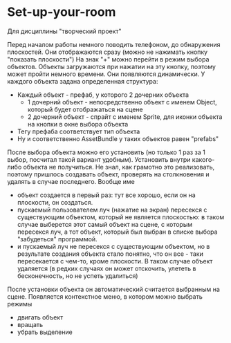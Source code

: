 # Set-up-your-room
Для дисциплины "творческий проект"

Перед началом работы немного поводить телефоном, до обнаружения плоскостей. Они отображаются сразу (можно не нажимать кнопку "показать плоскости")
На знак "+" можно перейти в режим выбора объектов. Объекты загружаются при нажатии на эту кнопку, поэтому может пройти немного времени.
Они появляются динамически. У каждого объекта задана определенная структура:
 - Каждый объект - префаб, у которого 2 дочерних объекта
   - 1 дочерний объект - непосредственно объект с именем Object, который будет отображаться на сцене
   - 2 дочерний объект - спрайт с именем Sprite, для иконки объекта на кнопки в окне выбора объекта
 - Тегу префаба соответствует тип объекта
 - Ну и соответственно AssetBundle у таких объектов равен "prefabs"

После выбора объекта можно его установить (но только 1 раз за 1 выбор, посчитал такой вариант удобным). Установить внутри какого-либо объекта не получиться. Не знал, как грамотно это реализовать, поэтому пришлось создавать объект, проверять на столкновения и удалять в случае последнего. Вообще име
  - объект создается в первый раз: тут все хорошо, если он на плоскости, он создаться.
  - пускаемый пользователем луч (нажатие на экран) пересекся с существующим объектом, который не является плоскостью: в таком случае выберется этот самый объект на сцене, с которым пересекся луч, а тот объект, который был выбран в списке выбора "забудеться" программой.
  - и пускаемый луч не пересекся с существующим объектом, но в результате создания объекта стало понятно, что он все - таки пересекается с чем-то, кроме плоскости. В таком случае объект удаляется (в редких случаях он может отскочить, улететь в бесконечность, но не успеть удалиться)

После установки объекта он автоматический считается выбранным на сцене. Появляется контекстное меню, в котором можно выбрать режимы
  - двигать объект
  - вращать
  - убрать выделение
